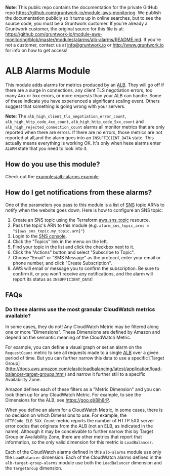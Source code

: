 **Note**: This public repo contains the documentation for the private GitHub repo <https://github.com/gruntwork-io/module-aws-monitoring>.
We publish the documentation publicly so it turns up in online searches, but to see the source code, you must be a Gruntwork customer.
If you're already a Gruntwork customer, the original source for this file is at: <https://github.com/gruntwork-io/module-aws-monitoring/blob/master/modules/alarms/alb-alarms/README.md>.
If you're not a customer, contact us at <info@gruntwork.io> or <http://www.gruntwork.io> for info on how to get access!

# ALB Alarms Module

This module adds alarms for metrics produced by an [ALB](http://docs.aws.amazon.com/elasticloadbalancing/latest/application/introduction.html). 
They will go off if there are a surge in connections, any client TLS negotiation errors, too many 4xx or 5xx errors, or 
more requests than your ALB can handle. Some of these indicate you have experienced a significant scaling event. Others
suggest that something is going wrong with your servers.

**Note**: The `alb_high_client_tls_negotiation_error_count`, `alb_high_http_code_4xx_count`, `alb_high_http_code_5xx_count`
 and `alb_high_rejected_connection_count` alarms all monitor metrics that are only reported when there are errors. If 
 there are no errors, those metrics are not reported at all,and the alarm goes into an `INSUFFICIENT_DATA` state. This 
 actually means everything is working OK. It's only when hese alarms enter `ALARM` state that you need to look into it.

## How do you use this module?

Check out the [examples/alb-alarms example](/examples/alb-alarms).

## How do I get notifications from these alarms?

One of the parameters you pass to this module is a list of [SNS](https://aws.amazon.com/sns/) topic ARNs to notify when
the website goes down. Here is how to configure an SNS topic:

1. Create an SNS topic using the Terraform [aws_sns_topic](https://www.terraform.io/docs/providers/aws/r/sns_topic.html) resource.
2. Pass the topic's ARN to this module (e.g. `alarm_sns_topic_arns = "${aws_sns_topic.my_topic.arn}"`)
3. Login to the [SNS console](https://console.aws.amazon.com/sns/v2/home).
4. Click the "Topics" link in the menu on the left.
5. Find your topic in the list and click the checkbox next to it.
6. Click the "Actions" button and select "Subscribe to Topic".
7. Choose "Email" or "SMS Message" as the protocol, enter your email or phone number, and click "Create Subscription".
8. AWS will email or message you to confirm the subscription. Be sure to confirm it, or you won't receive any
   notifications, and the alarm will report its status as `INSUFFICIENT_DATA`!

## FAQs

### Do these alarms use the most granular CloudWatch metrics available?

In some cases, they do not! Any CloudWatch Metric may be filtered along one or more "Dimensions". These Dimensions are 
defined by Amazon and depend on the semantic meaning of the CloudWatch Metric.

For example, you can define a visual graph or set an alarm on the `RequestCount` metric to see all requests
 made to a single [ALB](http://docs.aws.amazon.com/elasticloadbalancing/latest/application/introduction.html) over a 
given period of time. But you can further narrow this data to use a specific [Target Group]
(http://docs.aws.amazon.com/elasticloadbalancing/latest/application/load-balancer-target-groups.html) and narrow it further 
still to a specific Availability Zone.

Amazon defines each of these filters as a "Metric Dimension" and you can look them up for any CloudWatch Metric. For 
example, to see the Dimensions for the ALB, see https://goo.gl/8ih8rP.
  
When you define an alarm for a CloudWatch Metric, in some cases, there is no decision on which Dimensions to use. For
example, the `HTTPCode_ELB_5XX_Count` metric reports the number of HTTP 5XX server error codes that originate from the 
ALB (not an ELB, as indicated in the name). Although it may be conceivable to further narrow this by Target Group or 
Availability Zone, there are other metrics that report that information, so the only valid dimension for this metric is
 `LoadBalancer`.
 
Each of the CloudWatch alarms defined in this `alb-alarms` module use only the `LoadBalancer` dimension. Each of the 
CloudWatch alarms defined in the `alb-target-group-alarms` module use both the `LoadBalancer` dimension and the `TargetGroup`
dimension.
